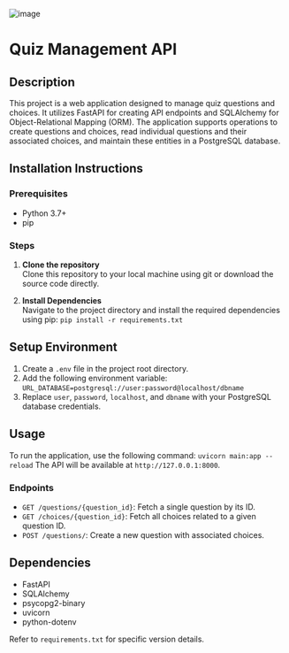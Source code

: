 ![image](https://github.com/jthom2/quiz-api/assets/134821369/199c0cfa-de70-43a0-86c2-148440b8d77e)
# Quiz Management API

## Description

This project is a web application designed to manage quiz questions and choices. It utilizes FastAPI for creating API endpoints and SQLAlchemy for Object-Relational Mapping (ORM). The application supports operations to create questions and choices, read individual questions and their associated choices, and maintain these entities in a PostgreSQL database.

## Installation Instructions

### Prerequisites

- Python 3.7+
- pip

### Steps

1. **Clone the repository**  
   Clone this repository to your local machine using git or download the source code directly.

2. **Install Dependencies**  
   Navigate to the project directory and install the required dependencies using pip: `pip install -r requirements.txt`

## Setup Environment

1. Create a `.env` file in the project root directory.
2. Add the following environment variable: `URL_DATABASE=postgresql://user:password@localhost/dbname`
3. Replace `user`, `password`, `localhost`, and `dbname` with your PostgreSQL database credentials.

## Usage

To run the application, use the following command: `uvicorn main:app --reload`
The API will be available at `http://127.0.0.1:8000`.

### Endpoints

- `GET /questions/{question_id}`: Fetch a single question by its ID.
- `GET /choices/{question_id}`: Fetch all choices related to a given question ID.
- `POST /questions/`: Create a new question with associated choices.

## Dependencies

- FastAPI
- SQLAlchemy
- psycopg2-binary
- uvicorn
- python-dotenv

Refer to `requirements.txt` for specific version details.






